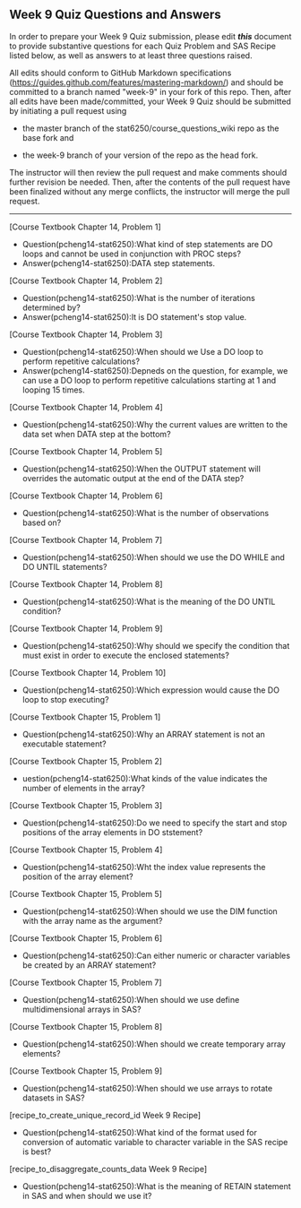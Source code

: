 ## Week 9 Quiz Questions and Answers

In order to prepare your Week 9 Quiz submission, please edit ***this*** document to provide substantive questions for each Quiz Problem and SAS Recipe listed below, as well as answers to at least three questions raised.

All edits should conform to GitHub Markdown specifications (https://guides.github.com/features/mastering-markdown/) and should be committed to a branch named "week-9" in your fork of this repo. Then, after all edits have been made/committed, your Week 9 Quiz should be submitted by initiating a pull request using

- the master branch of the stat6250/course_questions_wiki repo as the base fork and

- the week-9 branch of your version of the repo as the head fork.

The instructor will then review the pull request and make comments should further revision be needed. Then, after the contents of the pull request have been finalized without any merge conflicts, the instructor will merge the pull request.

********************************************************************************



[Course Textbook Chapter 14, Problem 1]
- Question(pcheng14-stat6250):What kind of step statements are DO loops and cannot be used in conjunction with PROC steps?
- Answer(pcheng14-stat6250):DATA step statements.



[Course Textbook Chapter 14, Problem 2]
- Question(pcheng14-stat6250):What is the number of iterations determined by?
- Answer(pcheng14-stat6250):It is DO statement's stop value.



[Course Textbook Chapter 14, Problem 3]
- Question(pcheng14-stat6250):When should we Use a DO loop to perform repetitive calculations?
- Answer(pcheng14-stat6250):Depneds on the question, for example, we can use a DO loop to perform repetitive calculations starting at 1 and looping 15 times.



[Course Textbook Chapter 14, Problem 4]
- Question(pcheng14-stat6250):Why the current values are written to the data set when DATA step at the bottom?



[Course Textbook Chapter 14, Problem 5]
- Question(pcheng14-stat6250):When the OUTPUT statement will overrides the automatic output at the end of the DATA step?



[Course Textbook Chapter 14, Problem 6]
- Question(pcheng14-stat6250):What is the number of observations based on?



[Course Textbook Chapter 14, Problem 7]
- Question(pcheng14-stat6250):When should we use the DO WHILE and DO UNTIL statements?



[Course Textbook Chapter 14, Problem 8]
- Question(pcheng14-stat6250):What is the meaning of the DO UNTIL condition?



[Course Textbook Chapter 14, Problem 9]
- Question(pcheng14-stat6250):Why should we specify the condition that must exist in order to execute the enclosed statements?



[Course Textbook Chapter 14, Problem 10]
- Question(pcheng14-stat6250):Which expression would cause the DO loop to stop executing?



[Course Textbook Chapter 15, Problem 1]
- Question(pcheng14-stat6250):Why an ARRAY statement is not an executable statement?



[Course Textbook Chapter 15, Problem 2]
- uestion(pcheng14-stat6250):What kinds of the value indicates the number of elements in the array?



[Course Textbook Chapter 15, Problem 3]
- Question(pcheng14-stat6250):Do we need to specify the start and stop positions of the array elements in DO ststement?



[Course Textbook Chapter 15, Problem 4]
- Question(pcheng14-stat6250):Wht the index value represents the position of the array element?



[Course Textbook Chapter 15, Problem 5]
- Question(pcheng14-stat6250):When should we use the DIM function with the array name as the argument?



[Course Textbook Chapter 15, Problem 6]
- Question(pcheng14-stat6250):Can either numeric or character variables be created by an ARRAY statement?



[Course Textbook Chapter 15, Problem 7]
- Question(pcheng14-stat6250):When should we use define multidimensional arrays in SAS?



[Course Textbook Chapter 15, Problem 8]
- Question(pcheng14-stat6250):When should we create temporary array elements?



[Course Textbook Chapter 15, Problem 9]
- Question(pcheng14-stat6250):When should we use arrays to rotate datasets in SAS?



[recipe_to_create_unique_record_id Week 9 Recipe]
- Question(pcheng14-stat6250):What kind of the format used for conversion of automatic variable to character variable in the SAS recipe is best?



[recipe_to_disaggregate_counts_data Week 9 Recipe]
- Question(pcheng14-stat6250):What is the meaning of RETAIN statement in SAS and when should we use it?




